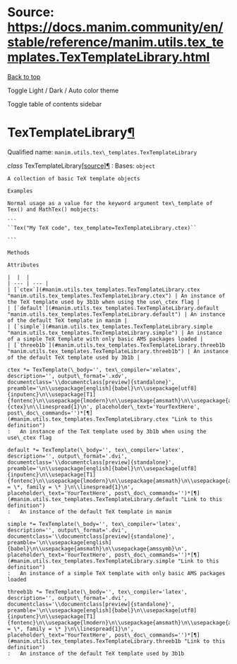 # Source: https://docs.manim.community/en/stable/reference/manim.utils.tex_templates.TexTemplateLibrary.html

[Back to top](#)

Toggle Light / Dark / Auto color theme

Toggle table of contents sidebar

TexTemplateLibrary[¶](#textemplatelibrary "Link to this heading")
=================================================================

Qualified name: `manim.utils.tex\_templates.TexTemplateLibrary`

*class* TexTemplateLibrary[[source]](../_modules/manim/utils/tex_templates.html#TexTemplateLibrary)[¶](#manim.utils.tex_templates.TexTemplateLibrary "Link to this definition")
:   Bases: `object`

    A collection of basic TeX template objects

    Examples

    Normal usage as a value for the keyword argument tex\_template of Tex() and MathTex() mobjects:

    ```
    ``Tex("My TeX code", tex_template=TexTemplateLibrary.ctex)``

    ```

    Methods

    Attributes

    |  |  |
    | --- | --- |
    | [`ctex`](#manim.utils.tex_templates.TexTemplateLibrary.ctex "manim.utils.tex_templates.TexTemplateLibrary.ctex") | An instance of the TeX template used by 3b1b when using the use\_ctex flag |
    | [`default`](#manim.utils.tex_templates.TexTemplateLibrary.default "manim.utils.tex_templates.TexTemplateLibrary.default") | An instance of the default TeX template in manim |
    | [`simple`](#manim.utils.tex_templates.TexTemplateLibrary.simple "manim.utils.tex_templates.TexTemplateLibrary.simple") | An instance of a simple TeX template with only basic AMS packages loaded |
    | [`threeb1b`](#manim.utils.tex_templates.TexTemplateLibrary.threeb1b "manim.utils.tex_templates.TexTemplateLibrary.threeb1b") | An instance of the default TeX template used by 3b1b |

    ctex *= TexTemplate(\_body='', tex\_compiler='xelatex', description='', output\_format='.xdv', documentclass='\\documentclass[preview]{standalone}', preamble='\n\\usepackage[english]{babel}\n\\usepackage[utf8]{inputenc}\n\\usepackage[T1]{fontenc}\n\\usepackage{lmodern}\n\\usepackage{amsmath}\n\\usepackage{amssymb}\n\\usepackage{dsfont}\n\\usepackage{setspace}\n\\usepackage{tipa}\n\\usepackage{relsize}\n\\usepackage{textcomp}\n\\usepackage{mathrsfs}\n\\usepackage{calligra}\n\\usepackage{wasysym}\n\\usepackage{ragged2e}\n\\usepackage{physics}\n\\usepackage{xcolor}\n\\usepackage{microtype}\n\\usepackage[UTF8]{ctex}\n\\linespread{1}\n', placeholder\_text='YourTextHere', post\_doc\_commands='')*[¶](#manim.utils.tex_templates.TexTemplateLibrary.ctex "Link to this definition")
    :   An instance of the TeX template used by 3b1b when using the use\_ctex flag

    default *= TexTemplate(\_body='', tex\_compiler='latex', description='', output\_format='.dvi', documentclass='\\documentclass[preview]{standalone}', preamble='\n\\usepackage[english]{babel}\n\\usepackage[utf8]{inputenc}\n\\usepackage[T1]{fontenc}\n\\usepackage{lmodern}\n\\usepackage{amsmath}\n\\usepackage{amssymb}\n\\usepackage{dsfont}\n\\usepackage{setspace}\n\\usepackage{tipa}\n\\usepackage{relsize}\n\\usepackage{textcomp}\n\\usepackage{mathrsfs}\n\\usepackage{calligra}\n\\usepackage{wasysym}\n\\usepackage{ragged2e}\n\\usepackage{physics}\n\\usepackage{xcolor}\n\\usepackage{microtype}\n\\DisableLigatures{encoding = \*, family = \* }\n\\linespread{1}\n', placeholder\_text='YourTextHere', post\_doc\_commands='')*[¶](#manim.utils.tex_templates.TexTemplateLibrary.default "Link to this definition")
    :   An instance of the default TeX template in manim

    simple *= TexTemplate(\_body='', tex\_compiler='latex', description='', output\_format='.dvi', documentclass='\\documentclass[preview]{standalone}', preamble='\n\\usepackage[english]{babel}\n\\usepackage{amsmath}\n\\usepackage{amssymb}\n', placeholder\_text='YourTextHere', post\_doc\_commands='')*[¶](#manim.utils.tex_templates.TexTemplateLibrary.simple "Link to this definition")
    :   An instance of a simple TeX template with only basic AMS packages loaded

    threeb1b *= TexTemplate(\_body='', tex\_compiler='latex', description='', output\_format='.dvi', documentclass='\\documentclass[preview]{standalone}', preamble='\n\\usepackage[english]{babel}\n\\usepackage[utf8]{inputenc}\n\\usepackage[T1]{fontenc}\n\\usepackage{lmodern}\n\\usepackage{amsmath}\n\\usepackage{amssymb}\n\\usepackage{dsfont}\n\\usepackage{setspace}\n\\usepackage{tipa}\n\\usepackage{relsize}\n\\usepackage{textcomp}\n\\usepackage{mathrsfs}\n\\usepackage{calligra}\n\\usepackage{wasysym}\n\\usepackage{ragged2e}\n\\usepackage{physics}\n\\usepackage{xcolor}\n\\usepackage{microtype}\n\\DisableLigatures{encoding = \*, family = \* }\n\\linespread{1}\n', placeholder\_text='YourTextHere', post\_doc\_commands='')*[¶](#manim.utils.tex_templates.TexTemplateLibrary.threeb1b "Link to this definition")
    :   An instance of the default TeX template used by 3b1b